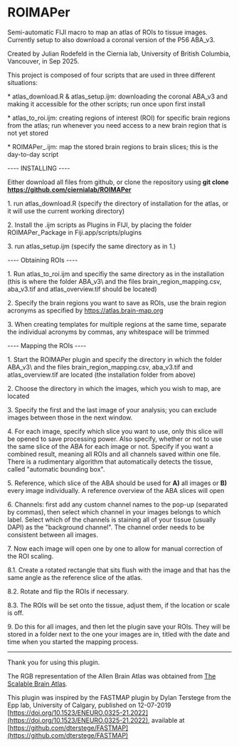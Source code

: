 # ROIMAPer


Semi-automatic FIJI macro to map an atlas of ROIs to tissue images. Currently setup to also download a coronal version of the P56 ABA\_v3.

Created by Julian Rodefeld in the Ciernia lab, University of British Columbia, Vancouver, in Sep 2025.

This project is composed of four scripts that are used in three different situations:

\* atlas\_download.R \& atlas\_setup.ijm: downloading the coronal ABA\_v3 and making it accessible for the other scripts; run once upon first install

\* atlas\_to\_roi.ijm: creating regions of interest (ROI) for specific brain regions from the atlas; run whenever you need access to a new brain region that is not yet stored

\* ROIMAPer\_.ijm: map the stored brain regions to brain slices; this is the day-to-day script

---- INSTALLING ----



Either download all files from github, or clone the repository using **git clone https://github.com/ciernialab/ROIMAPer**







1\. run atlas\_download.R (specify the directory of installation for the atlas, or it will use the current working directory)







2\. Install the .ijm scripts as Plugins in FIJI, by placing the folder ROIMAPer\_Package in Fiji.app/scripts/plugins







3\. run atlas\_setup.ijm (specify the same directory as in 1.)







---- Obtaining ROIs ----



1\. Run atlas\_to\_roi.ijm and specifiy the same directory as in the installation (this is where the folder ABA\_v3\\ and the files brain\_region\_mapping.csv, aba\_v3.tif and atlas\_overview.tif should be located)

2\. Specify the brain regions you want to save as ROIs, use the brain region acronyms as specified by https://atlas.brain-map.org

3\. When creating templates for multiple regions at the same time, separate the individual acronyms by commas, any whitespace will be trimmed







---- Mapping the ROIs ----



1\. Start the ROIMAPer plugin and specify the directory in which the folder ABA\_v3\\ and the files brain\_region\_mapping.csv, aba\_v3.tif and atlas\_overview.tif are located (the installation folder from above)

2\. Choose the directory in which the images, which you wish to map, are located

3\. Specify the first and the last image of your analysis; you can exclude images between those in the next window.

4\. For each image, specify which slice you want to use, only this slice will be opened to save processing power. Also specify, whether or not to use the same slice of the ABA for each image or not. Specify if you want a combined result, meaning all ROIs and all channels saved within one file. There is a rudimentary algorithm that automatically detects the tissue, called "automatic bounding box".

5\. Reference, which slice of the ABA should be used for **A)** all images or **B)** every image individually. A reference overview of the ABA slices will open

6\. Channels: first add any custom channel names to the pop-up (separated by commas), then select which channel in your images belongs to which label. Select which of the channels is staining all of your tissue (usually DAPI) as the "background channel". The channel order needs to be consistent between all images.

7\. Now each image will open one by one to allow for manual correction of the ROI scaling. 



8.1\. Create a rotated rectangle that sits flush with the image and that has the same angle as the reference slice of the atlas.

8.2\. Rotate and flip the ROIs if necessary.

8.3\. The ROIs will be set onto the tissue, adjust them, if the location or scale is off.

9\. Do this for all images, and then let the plugin save your ROIs. They will be stored in a folder next to the one your images are in, titled with the date and time when you started the mapping process.







---



Thank you for using this plugin. 



The RGB representation of the Allen Brain Atlas was obtained from [The Scalable Brain Atlas](https://scalablebrainatlas.incf.org/).



This plugin was inspired by the FASTMAP plugin by Dylan Terstege from the Epp lab, University of Calgary, published on 12-07-2019 [https://doi.org/10.1523/ENEURO.0325-21.2022](https://doi.org/10.1523/ENEURO.0325-21.2022), available at [https://github.com/dterstege/FASTMAP](https://github.com/dterstege/FASTMAP)





